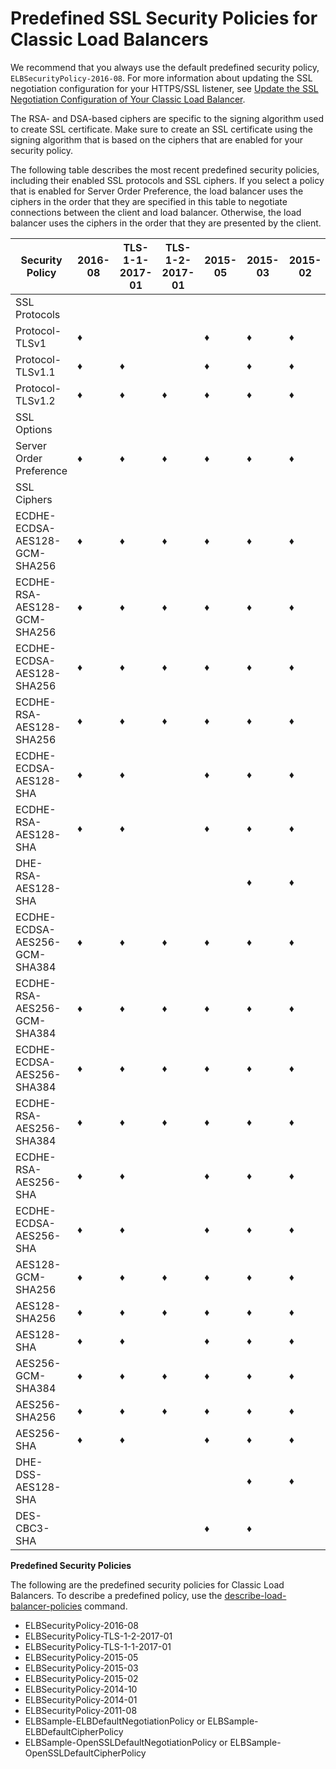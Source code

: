 # Predefined SSL Security Policies for Classic Load Balancers<a name="elb-security-policy-table"></a>

We recommend that you always use the default predefined security policy, `ELBSecurityPolicy-2016-08`\. For more information about updating the SSL negotiation configuration for your HTTPS/SSL listener, see [Update the SSL Negotiation Configuration of Your Classic Load Balancer](ssl-config-update.md)\.

The RSA\- and DSA\-based ciphers are specific to the signing algorithm used to create SSL certificate\. Make sure to create an SSL certificate using the signing algorithm that is based on the ciphers that are enabled for your security policy\.

The following table describes the most recent predefined security policies, including their enabled SSL protocols and SSL ciphers\. If you select a policy that is enabled for Server Order Preference, the load balancer uses the ciphers in the order that they are specified in this table to negotiate connections between the client and load balancer\. Otherwise, the load balancer uses the ciphers in the order that they are presented by the client\.


| Security Policy | 2016\-08 | TLS\-1\-1\-2017\-01 | TLS\-1\-2\-2017\-01 | 2015\-05 | 2015\-03 | 2015\-02 | 
| --- | --- | --- | --- | --- | --- | --- | 
| SSL Protocols | 
| Protocol\-TLSv1 | ♦ |  |  | ♦ | ♦ | ♦ | 
| Protocol\-TLSv1\.1 | ♦ | ♦ |  | ♦ | ♦ | ♦ | 
| Protocol\-TLSv1\.2 | ♦ | ♦ | ♦ | ♦ | ♦ | ♦ | 
| SSL Options | 
| Server Order Preference | ♦ | ♦ | ♦ | ♦ | ♦ | ♦ | 
| SSL Ciphers | 
| ECDHE\-ECDSA\-AES128\-GCM\-SHA256 | ♦ | ♦ | ♦ | ♦ | ♦ | ♦ | 
| ECDHE\-RSA\-AES128\-GCM\-SHA256 | ♦ | ♦ | ♦ | ♦ | ♦ | ♦ | 
| ECDHE\-ECDSA\-AES128\-SHA256 | ♦ | ♦ | ♦ | ♦ | ♦ | ♦ | 
| ECDHE\-RSA\-AES128\-SHA256 | ♦ | ♦ | ♦ | ♦ | ♦ | ♦ | 
| ECDHE\-ECDSA\-AES128\-SHA | ♦ | ♦ |  | ♦ | ♦ | ♦ | 
| ECDHE\-RSA\-AES128\-SHA | ♦ | ♦ |  | ♦ | ♦ | ♦ | 
| DHE\-RSA\-AES128\-SHA |  |  |  |  | ♦ | ♦ | 
| ECDHE\-ECDSA\-AES256\-GCM\-SHA384 | ♦ | ♦ | ♦ | ♦ | ♦ | ♦ | 
| ECDHE\-RSA\-AES256\-GCM\-SHA384 | ♦ | ♦ | ♦ | ♦ | ♦ | ♦ | 
| ECDHE\-ECDSA\-AES256\-SHA384 | ♦ | ♦ | ♦ | ♦ | ♦ | ♦ | 
| ECDHE\-RSA\-AES256\-SHA384 | ♦ | ♦ | ♦ | ♦ | ♦ | ♦ | 
| ECDHE\-RSA\-AES256\-SHA | ♦ | ♦ |  | ♦ | ♦ | ♦ | 
| ECDHE\-ECDSA\-AES256\-SHA | ♦ | ♦ |  | ♦ | ♦ | ♦ | 
| AES128\-GCM\-SHA256 | ♦ | ♦ | ♦ | ♦ | ♦ | ♦ | 
| AES128\-SHA256 | ♦ | ♦ | ♦ | ♦ | ♦ | ♦ | 
| AES128\-SHA | ♦ | ♦ |  | ♦ | ♦ | ♦ | 
| AES256\-GCM\-SHA384 | ♦ | ♦ | ♦ | ♦ | ♦ | ♦ | 
| AES256\-SHA256 | ♦ | ♦ | ♦ | ♦ | ♦ | ♦ | 
| AES256\-SHA | ♦ | ♦ |  | ♦ | ♦ | ♦ | 
| DHE\-DSS\-AES128\-SHA |  |  |  |  | ♦ | ♦ | 
| DES\-CBC3\-SHA |  |  |  | ♦ | ♦ |  | 

**Predefined Security Policies**

The following are the predefined security policies for Classic Load Balancers\. To describe a predefined policy, use the [describe\-load\-balancer\-policies](http://docs.aws.amazon.com/cli/latest/reference/elb/describe-load-balancer-policies.html) command\.
+ ELBSecurityPolicy\-2016\-08
+ ELBSecurityPolicy\-TLS\-1\-2\-2017\-01
+ ELBSecurityPolicy\-TLS\-1\-1\-2017\-01
+ ELBSecurityPolicy\-2015\-05
+ ELBSecurityPolicy\-2015\-03
+ ELBSecurityPolicy\-2015\-02
+ ELBSecurityPolicy\-2014\-10
+ ELBSecurityPolicy\-2014\-01
+ ELBSecurityPolicy\-2011\-08
+ ELBSample\-ELBDefaultNegotiationPolicy or ELBSample\-ELBDefaultCipherPolicy
+ ELBSample\-OpenSSLDefaultNegotiationPolicy or ELBSample\-OpenSSLDefaultCipherPolicy